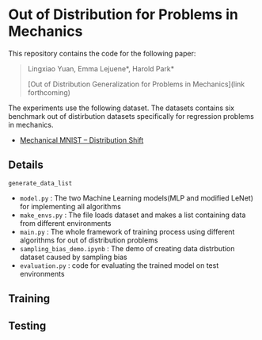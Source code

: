 # Out of Distribution for Problems in Mechanics

This repository contains the code for the following paper:

> Lingxiao Yuan, Emma Lejuene\*, Harold Park\*
>
> [Out of Distribution Generalization for Problems in Mechanics](link forthcoming)


The experiments use the following dataset. The datasets contains six benchmark out of distirbution datasets specifically for regression problems in mechanics.  
- [Mechanical MNIST – Distribution Shift](https://open.bu.edu/handle/2144/44485)


## Details 
`generate_data_list`

* `model.py` : The two Machine Learning models(MLP and modified LeNet) for implementing all algorithms
* `make_envs.py` : The file loads dataset and makes a list containing data from different environments
* `main.py` : The whole framework of training process using different algorithms for out of distribution problems
* `sampling_bias_demo.ipynb` : The demo of creating data distrbution dataset caused by sampling bias
* `evaluation.py` : code for evaluating the trained model on test environments

## Training


## Testing